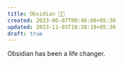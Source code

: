 ```yaml
---
title: Obsidian 🤘🏼
created: 2023-06-07T00:46:08+05:30
updated: 2023-11-03T18:18:18+05:30
draft: true
---
```


Obsidian has been a life changer. 
